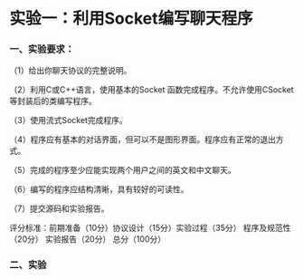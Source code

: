 # 实验一：利用Socket编写聊天程序

### 一、实验要求：

（1）给出你聊天协议的完整说明。

（2）利用C或C++语言，使用基本的Socket 函数完成程序。不允许使用CSocket等封装后的类编写程序。

（3）使用流式Socket完成程序。

（4）程序应有基本的对话界面，但可以不是图形界面。程序应有正常的退出方式。

（5）完成的程序至少应能实现两个用户之间的英文和中文聊天。

（6）编写的程序应结构清晰，具有较好的可读性。

（7）提交源码和实验报告。

评分标准：前期准备（10分）协议设计（15分）实验过程（35分） 程序及规范性（20分） 实验报告（20分） 总分（100分）

### 二、实验